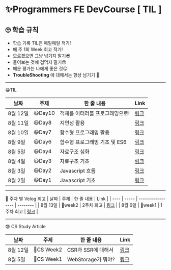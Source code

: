 # ✨Programmers FE DevCourse [ TIL ]

## 🙄 학습 규칙

- 학습 기록 TIL은 매일매일 적기!
- 매 주 1회 Week 회고 적기!
- 모르겠으면 그냥 넘기지 말기😎
- 물어보는 것에 겁먹지 말기😙
- 매운 평가는 나에게 좋은 것😛
- **TroubleShooting** 에 대해서는 항상 남기기 🤔

---

😁TIL

| 날짜     | 주제    | 한 줄 내용                      | Link                                                                      |
| -------- | ------- | ------------------------------- | ------------------------------------------------------------------------- |
| 8월 12일 | 😃Day10 | 객체를 이터러블 프로그래밍으로! | [링크](https://minsgy.notion.site/Day10-7870d6a8dc2c45c0b64a067a8f3709c8) |
| 8월 11일 | 😃Day8  | 지연성 활용                     | [링크](https://minsgy.notion.site/Day8-9f6a8b958f3d4411b9b7c9cbbf2ad348)  |
| 8월 10일 | 😃Day7  | 함수형 프로그래밍 활용          | [링크](https://minsgy.notion.site/Day7-63f13b5347ea4107b7a66b0913b4935c)  |
| 8월 9일  | 😃Day6  | 함수형 프로그래밍 기초 및 ES6   | [링크](https://minsgy.notion.site/Day6-173f7755287f4ea08a830f20d3f98445)  |
| 8월 5일  | 😃Day4  | 자료구조 심화                   | [링크](https://minsgy.notion.site/Day4-e588e7a50bb04ceb9dcc424de467ecc4)  |
| 8월 4일  | 😃Day3  | 자료구조 기초                   | [링크](https://minsgy.notion.site/Day1-ee60614570de462cbdc55aae5aeec964)  |
| 8월 3일  | 😃Day2  | Javascript 흐름                 | [링크](https://minsgy.notion.site/Day2-45fefd8784004ed08e4966bfc91bbcc8)  |
| 8월 2일  | 😃Day1  | Javascript 기초                 | [링크](https://minsgy.notion.site/Day3-682ee3d5a57e4860b7832ef136e117c3)  |

---

🤔 주차 별 Velog 회고
| 날짜 | 주제 | 한 줄 내용 | Link |
| ---- | ----- | ----------------- | -------- |
| 8월 13일 | 🥔week2 | 2주차 회고 | [링크](https://velog.io/@minsgy/week2-FP%EB%9D%BC%EB%8A%94-%EC%8B%A0%EC%84%B8%EA%B3%84) |
| 8월 6일 | 🥔week1 | 1주차 회고 | [링크](https://velog.io/@minsgy/Week1-%EB%82%B4%EA%B0%80-%EA%B8%B0%EC%B4%88%EC%98%80%EB%8B%A4) |

---

😎 CS Study Article

| 날짜     | 주제       | 한 줄 내용         | Link                                                                                                 |
| -------- | ---------- | ------------------ | ---------------------------------------------------------------------------------------------------- |
| 8월 12일 | 🥰CS Week2 | CSR과 SSR에 대해서 | [링크](https://velog.io/@minsgy/week2-CSR-vs-SSR-%EB%88%84%EA%B0%80-%EB%8D%94-%EC%A2%8B%EC%95%84)    |
| 8월 5일  | 🥰CS Week1 | WebStorage가 뭐야? | [링크](https://velog.io/@minsgy/Web-Storage-%EB%AC%B4%EC%97%87%EC%9D%84-%EC%A0%80%EC%9E%A5%ED%95%B4) |
